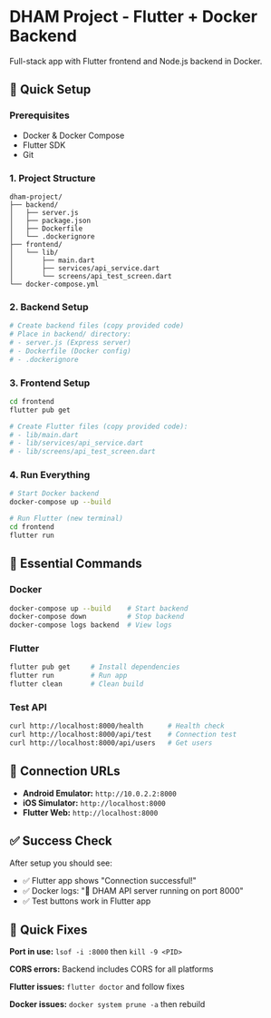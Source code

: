 # DHAM Project - Flutter + Docker Backend

Full-stack app with Flutter frontend and Node.js backend in Docker.

## 🚀 Quick Setup

### Prerequisites
- Docker & Docker Compose
- Flutter SDK
- Git

### 1. Project Structure
```
dham-project/
├── backend/
│   ├── server.js
│   ├── package.json
│   ├── Dockerfile
│   └── .dockerignore
├── frontend/
│   └── lib/
│       ├── main.dart
│       ├── services/api_service.dart
│       └── screens/api_test_screen.dart
└── docker-compose.yml
```

### 2. Backend Setup
```bash
# Create backend files (copy provided code)
# Place in backend/ directory:
# - server.js (Express server)
# - Dockerfile (Docker config)
# - .dockerignore
```

### 3. Frontend Setup
```bash
cd frontend
flutter pub get

# Create Flutter files (copy provided code):
# - lib/main.dart
# - lib/services/api_service.dart  
# - lib/screens/api_test_screen.dart
```

### 4. Run Everything
```bash
# Start Docker backend
docker-compose up --build

# Run Flutter (new terminal)
cd frontend
flutter run
```

## 🎯 Essential Commands

### Docker
```bash
docker-compose up --build    # Start backend
docker-compose down          # Stop backend
docker-compose logs backend  # View logs
```

### Flutter
```bash
flutter pub get     # Install dependencies
flutter run         # Run app
flutter clean       # Clean build
```

### Test API
```bash
curl http://localhost:8000/health      # Health check
curl http://localhost:8000/api/test    # Connection test
curl http://localhost:8000/api/users   # Get users
```

## 📡 Connection URLs

- **Android Emulator:** `http://10.0.2.2:8000`
- **iOS Simulator:** `http://localhost:8000`
- **Flutter Web:** `http://localhost:8000`

## ✅ Success Check

After setup you should see:
- ✅ Flutter app shows "Connection successful!"
- ✅ Docker logs: "🚀 DHAM API server running on port 8000"
- ✅ Test buttons work in Flutter app

## 🐛 Quick Fixes

**Port in use:** `lsof -i :8000` then `kill -9 <PID>`

**CORS errors:** Backend includes CORS for all platforms

**Flutter issues:** `flutter doctor` and follow fixes

**Docker issues:** `docker system prune -a` then rebuild

